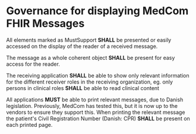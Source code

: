 #  Governance for displaying MedCom FHIR Messages

All elements marked as MustSupport **SHALL** be presented or easily accessed on the display of the reader of a received message.

The message as a whole coherent object **SHALL** be present for easy access for the reader.

The receiving application **SHALL** be able to show only relevant information for the different receiver roles in the receiving organization, eg. only persons in clinical roles **SHALL** be able to read clinical content

All applications **MUST** be able to print relevant messages, due to Danish legislation. Previously, MedCom has tested this, but it is now up to the vendors to ensure they support this. When printing the relevant message the patient's Civil Registration Number (Danish: CPR) **SHALL** be present on each printed page.